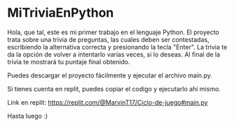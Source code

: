 # MiTriviaEnPython
Hola, que tal, este es mi primer trabajo en el lenguaje Python.
El proyecto trata sobre una trivia de preguntas,
las cuales deben ser contestadas, escribiendo la alternativa 
correcta y presionando la tecla "Enter".
La trivia te da la opción de volver a intentarlo varias veces,
si lo deseas.
Al final de la trivia te mostrará tu puntaje final obtenido.

Puedes descargar el proyecto fácilmente y ejecutar el archivo main.py.

Si tienes cuenta en replit, puedes copiar el codigo y ejecutarlo ahí mismo.

Link en replit: https://replit.com/@MarvinT17/Ciclo-de-juego#main.py

Hasta luego :)

